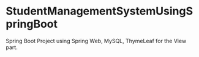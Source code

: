 # StudentManagementSystemUsingSpringBoot
Spring Boot Project using Spring Web, MySQL, ThymeLeaf for the View part.
